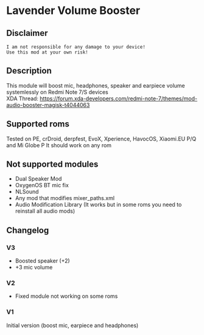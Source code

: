 # Lavender Volume Booster

## Disclaimer
    I am not responsible for any damage to your device!
    Use this mod at your own risk!

## Description
This module will boost mic, headphones, speaker and earpiece volume systemlessly on Redmi Note 7/S devices              
XDA Thread: https://forum.xda-developers.com/redmi-note-7/themes/mod-audio-booster-magisk-t4044063

## Supported roms
Tested on PE, crDroid, derpfest, EvoX, Xperience, HavocOS, Xiaomi.EU P/Q and Mi Globe P
It should work on any rom

## Not supported modules
- Dual Speaker Mod
- OxygenOS BT mic fix
- NLSound
- Any mod that modifies mixer_paths.xml
- Audio Modification Library (It works but in some roms you need to reinstall all audio mods)

## Changelog
### V3
- Boosted speaker (+2)
- +3 mic volume
### V2
- Fixed module not working on some roms
### V1
Initial version (boost mic, earpiece and headphones)
